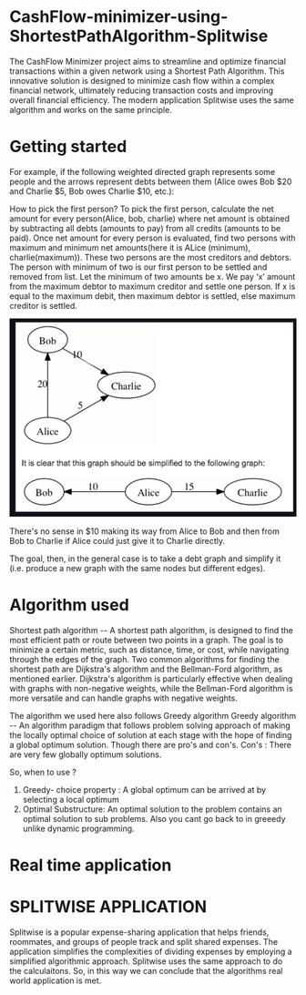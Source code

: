 # CashFlow-minimizer-using-ShortestPathAlgorithm-Splitwise
The CashFlow Minimizer project aims to streamline and optimize financial transactions within a given network using a Shortest Path Algorithm. This innovative solution is designed to minimize cash flow within a complex financial network, ultimately reducing transaction costs and improving overall financial efficiency. The modern application Splitwise uses the same algorithm and works on the same principle. 
# Getting started


For example, if the following weighted directed graph represents some people and the arrows represent debts between them (Alice owes Bob $20 and Charlie $5, Bob owes Charlie $10, etc.):

How to pick the first person? To pick the first person, calculate the net amount for every person(Alice, bob, charlie) where net amount is obtained by subtracting all debts (amounts to pay) from all credits (amounts to be paid). Once net amount for every person is evaluated, find two persons with maximum and minimum net amounts(here it is ALice (minimum), charlie(maximum)). These two persons are the most creditors and debtors. The person with minimum of two is our first person to be settled and removed from list. Let the minimum of two amounts be x. We pay ‘x’ amount from the maximum debtor to maximum creditor and settle one person. If x is equal to the maximum debit, then maximum debtor is settled, else maximum creditor is settled.

![Alt Text](File1.png)

There's no sense in $10 making its way from Alice to Bob and then from Bob to Charlie if Alice could just give it to Charlie directly.

The goal, then, in the general case is to take a debt graph and simplify it (i.e. produce a new graph with the same nodes but different edges).

# Algorithm used 
Shortest path algorithm -- 
A shortest path algorithm, is designed to find the most efficient path or route between two points in a graph. The goal is to minimize a certain metric, such as distance, time, or cost, while navigating through the edges of the graph.
Two common algorithms for finding the shortest path are Dijkstra's algorithm and the Bellman-Ford algorithm, as mentioned earlier. Dijkstra's algorithm is particularly effective when dealing with graphs with non-negative weights, while the Bellman-Ford algorithm is more versatile and can handle graphs with negative weights.

The algorithm we used here also follows Greedy algorithm 
Greedy algorithm -- An algorithm paradigm that follows problem solving approach of making the locally optimal choice of solution at each stage with the hope of finding a global optimum solution.
Though there are pro's and con's. 
Con's : There are very few globally optimum solutions.  

So, when to use ?
1. Greedy- choice property : A global optimum can be arrived at by selecting a local optimum
2. Optimal Substructure: An optimal solution to the problem contains an optimal solution to sub problems.
Also you cant go back to in greeedy unlike dynamic programming. 
# Real time application

# SPLITWISE APPLICATION 
Splitwise is a popular expense-sharing application that helps friends, roommates, and groups of people track and split shared expenses. The application simplifies the complexities of dividing expenses by employing a simplified algorithmic approach.
Splitwise uses the same approach to do the calculaitons. So, in this way we can conclude that the algorithms real world application is met. 

